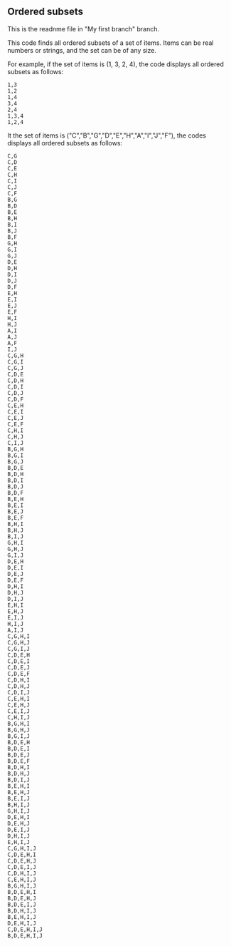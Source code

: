 Ordered subsets
-
This is the readnme file in "My first branch" branch. 

This code finds all ordered subsets of a set of items. Items can be real numbers or strings, and the set can be of any size.

For example, if the set of items is (1, 3, 2, 4), the code displays all ordered subsets as follows:

    1,3
    1,2
    1,4
    3,4
    2,4
    1,3,4
    1,2,4

It the set of items is ("C","B","G","D","E","H","A","I","J","F"), the codes displays all ordered subsets as follows:

    C,G
    C,D
    C,E
    C,H
    C,I
    C,J
    C,F
    B,G
    B,D
    B,E
    B,H
    B,I
    B,J
    B,F
    G,H
    G,I
    G,J
    D,E
    D,H
    D,I
    D,J
    D,F
    E,H
    E,I
    E,J
    E,F
    H,I
    H,J
    A,I
    A,J
    A,F
    I,J
    C,G,H
    C,G,I
    C,G,J
    C,D,E
    C,D,H
    C,D,I
    C,D,J
    C,D,F
    C,E,H
    C,E,I
    C,E,J
    C,E,F
    C,H,I
    C,H,J
    C,I,J
    B,G,H
    B,G,I
    B,G,J
    B,D,E
    B,D,H
    B,D,I
    B,D,J
    B,D,F
    B,E,H
    B,E,I
    B,E,J
    B,E,F
    B,H,I
    B,H,J
    B,I,J
    G,H,I
    G,H,J
    G,I,J
    D,E,H
    D,E,I
    D,E,J
    D,E,F
    D,H,I
    D,H,J
    D,I,J
    E,H,I
    E,H,J
    E,I,J
    H,I,J
    A,I,J
    C,G,H,I
    C,G,H,J
    C,G,I,J
    C,D,E,H
    C,D,E,I
    C,D,E,J
    C,D,E,F
    C,D,H,I
    C,D,H,J
    C,D,I,J
    C,E,H,I
    C,E,H,J
    C,E,I,J
    C,H,I,J
    B,G,H,I
    B,G,H,J
    B,G,I,J
    B,D,E,H
    B,D,E,I
    B,D,E,J
    B,D,E,F
    B,D,H,I
    B,D,H,J
    B,D,I,J
    B,E,H,I
    B,E,H,J
    B,E,I,J
    B,H,I,J
    G,H,I,J
    D,E,H,I
    D,E,H,J
    D,E,I,J
    D,H,I,J
    E,H,I,J
    C,G,H,I,J
    C,D,E,H,I
    C,D,E,H,J
    C,D,E,I,J
    C,D,H,I,J
    C,E,H,I,J
    B,G,H,I,J
    B,D,E,H,I
    B,D,E,H,J
    B,D,E,I,J
    B,D,H,I,J
    B,E,H,I,J
    D,E,H,I,J
    C,D,E,H,I,J
    B,D,E,H,I,J
